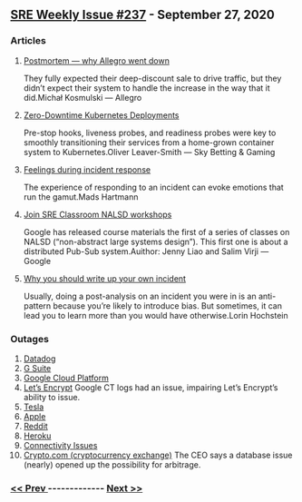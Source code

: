 ## [SRE Weekly Issue #237](https://sreweekly.com/sre-weekly-issue-237/) - September 27, 2020
### Articles

1. [Postmortem — why Allegro went down](https://allegro.tech/2018/08/postmortem-why-allegro-went-down.html)

    They fully expected their deep-discount sale to drive traffic, but they didn’t expect their system to handle the increase in the way that it did.Michał Kosmulski — Allegro
1. [Zero-Downtime Kubernetes Deployments](https://sbg.technology/2020/08/21/zero-downtime-kubernetes-deployments/)

    Pre-stop hooks, liveness probes, and readiness probes were key to smoothly transitioning their services from a home-grown container system to Kubernetes.Oliver Leaver-Smith — Sky Betting & Gaming
1. [Feelings during incident response](https://mads-hartmann.com/sre/2020/05/07/feelings-during-incident-response.html)

    The experience of responding to an incident can evoke emotions that run the gamut.Mads Hartmann
1. [Join SRE Classroom NALSD workshops](https://cloud.google.com/blog/products/devops-sre/join-sre-classroom-nalsd-workshops/)

    Google has released course materials the first of a series of classes on NALSD (“non-abstract large systems design”). This first one is about a distributed Pub-Sub system.Auithor: Jenny Liao and Salim Virji — Google
1. [Why you should write up your own incident](https://surfingcomplexity.blog/2020/09/26/why-you-should-write-up-your-own-incident/)

    Usually, doing a post-analysis on an incident you were in is an anti-pattern because you’re likely to introduce bias. But sometimes, it can lead you to learn more than you would have otherwise.Lorin Hochstein
### Outages

1. [Datadog](https://status.datadoghq.com/incidents/6s5xxxjh33lh)
1. [G Suite](https://www.google.com/appsstatus#hl=en&v=issue&sid=1&iid=42ac36fa05acb358c21dfbce7e105bb8)
1. [Google Cloud Platform](https://status.cloud.google.com/incident/zall/20010)
1. [Let’s Encrypt](https://status.io/pages/incident/55957a99e800baa4470002da/5f6e139bc72b4804c0c19b58)
    Google CT logs had an issue, impairing Let’s Encrypt’s ability to issue.
1. [Tesla](https://techcrunch.com/2020/09/23/tesla-experienced-an-hour-long-network-outage-early-wednesday/)
1. [Apple](https://www.digitaltveurope.com/2020/09/23/apple-services-suffer-temporary-outage/)
1. [Reddit](https://reddit.statuspage.io/incidents/zhznvgdyyqr6)
1. [Heroku](https://status.heroku.com/incidents/2108)
1. [Connectivity Issues](https://status.squarespace.com/incidents/gsgv5hlr4g05)
1. [Crypto.com (cryptocurrency exchange)](https://twitter.com/Kris_HK/status/1307836670943744000)
    The CEO says a database issue (nearly) opened up the possibility for arbitrage.

### [ << Prev ](sreweekly-236.md) ------------- [ Next >> ](sreweekly-238.md)
